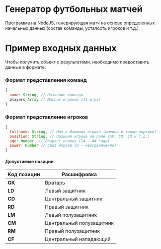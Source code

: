 # Генератор футбольных матчей

Программа на NodeJS, генерирующая матч на основе определенных начальных данных (состав команды, усталость игроков и т.д.)

# Пример входных данных

Чтобы получить объект с результатами, необходимо предоставить данные в формате:

### Формат представления команд

```Javascript
{
  name: String, // Название команды
  players Array // Массив игроков (11 штук)
}
```
### Формат представление игроков

```Javascript
{
  fullname: String, // Имя и Фамилия игрока (именно в таком порядке)
  position: String, // Позиция игрока на поле (GK, CM, LM и т.д.)
  age: Number, // Возраст игрока (14 - 44 года)
  power: Number // Сила игрока (0 - неограниченно)
}
```
#### Допустимые позиции
| Код позиции | Расшифровка |
| --- | --- |
| **GK** | Вратарь |
| **LD** | Левый защитник |
| **CD** | Центральный защитник |
| **RD** | Правый защитник |
| **LM** | Левый полузащитник |
| **CM** | Центральный полузащитник |
| **RM** | Правый полузащитник |
| **CF** | Центральный нападающий |
